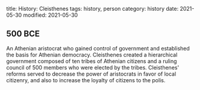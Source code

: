 title: History: Cleisthenes
tags: history, person
category: history
date: 2021-05-30
modified: 2021-05-30


 500 BCE
-
An Athenian aristocrat who
gained control of government and established the basis for Athenian
democracy. Cleisthenes created a hierarchical government composed of
ten tribes of Athenian citizens and a ruling council of 500 members
who were elected by the tribes. Cleisthenes' reforms served to
decrease the power of aristocrats in favor of local citizenry, and
also to increase the loyalty of citizens to the polis.




